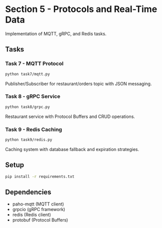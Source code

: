 # Section 5 - Protocols and Real-Time Data

Implementation of MQTT, gRPC, and Redis tasks.

## Tasks

### Task 7 - MQTT Protocol

```bash
python task7/mqtt.py
```

Publisher/Subscriber for restaurant/orders topic with JSON messaging.

### Task 8 - gRPC Service

```bash
python task8/grpc.py
```

Restaurant service with Protocol Buffers and CRUD operations.

### Task 9 - Redis Caching

```bash
python task9/redis.py
```

Caching system with database fallback and expiration strategies.

## Setup

```bash
pip install -r requirements.txt
```

## Dependencies

- paho-mqtt (MQTT client)
- grpcio (gRPC framework)
- redis (Redis client)
- protobuf (Protocol Buffers)

